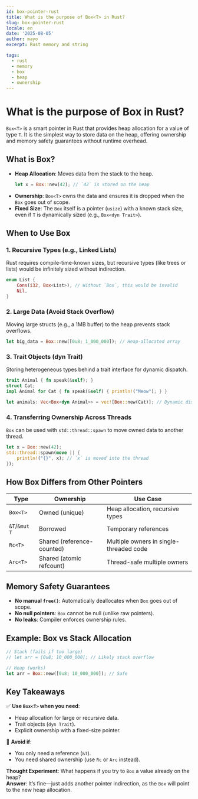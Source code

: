 ```yaml
---
id: box-pointer-rust
title: What is the purpose of Box<T> in Rust?
slug: box-pointer-rust
locale: en
date: '2025-08-05'
author: mayo
excerpt: Rust memory and string

tags:
  - rust
  - memory
  - box
  - heap
  - ownership
---
```


# What is the purpose of Box<T> in Rust?

`Box<T>` is a smart pointer in Rust that provides heap allocation for a value of type `T`. It is the simplest way to store data on the heap, offering ownership and memory safety guarantees without runtime overhead.

## What is Box<T>?

- **Heap Allocation**: Moves data from the stack to the heap.
  ```rust
  let x = Box::new(42); // `42` is stored on the heap
  ```
- **Ownership**: `Box<T>` owns the data and ensures it is dropped when the `Box` goes out of scope.
- **Fixed Size**: The `Box` itself is a pointer (`usize`) with a known stack size, even if `T` is dynamically sized (e.g., `Box<dyn Trait>`).

## When to Use Box<T>

### 1. Recursive Types (e.g., Linked Lists)
Rust requires compile-time-known sizes, but recursive types (like trees or lists) would be infinitely sized without indirection.

```rust
enum List {
    Cons(i32, Box<List>), // Without `Box`, this would be invalid
    Nil,
}
```

### 2. Large Data (Avoid Stack Overflow)
Moving large structs (e.g., a 1MB buffer) to the heap prevents stack overflows.

```rust
let big_data = Box::new([0u8; 1_000_000]); // Heap-allocated array
```

### 3. Trait Objects (dyn Trait)
Storing heterogeneous types behind a trait interface for dynamic dispatch.

```rust
trait Animal { fn speak(&self); }
struct Cat;
impl Animal for Cat { fn speak(&self) { println!("Meow"); } }

let animals: Vec<Box<dyn Animal>> = vec![Box::new(Cat)]; // Dynamic dispatch
```

### 4. Transferring Ownership Across Threads
`Box` can be used with `std::thread::spawn` to move owned data to another thread.

```rust
let x = Box::new(42);
std::thread::spawn(move || {
    println!("{}", x); // `x` is moved into the thread
});
```

## How Box<T> Differs from Other Pointers

| **Type** | **Ownership** | **Use Case** |
|----------|---------------|--------------|
| `Box<T>` | Owned (unique) | Heap allocation, recursive types |
| `&T`/`&mut T` | Borrowed | Temporary references |
| `Rc<T>` | Shared (reference-counted) | Multiple owners in single-threaded code |
| `Arc<T>` | Shared (atomic refcount) | Thread-safe multiple owners |

## Memory Safety Guarantees

- **No manual `free()`**: Automatically deallocates when `Box` goes out of scope.
- **No null pointers**: `Box` cannot be null (unlike raw pointers).
- **No leaks**: Compiler enforces ownership rules.

## Example: Box vs Stack Allocation

```rust
// Stack (fails if too large)
// let arr = [0u8; 10_000_000]; // Likely stack overflow

// Heap (works)
let arr = Box::new([0u8; 10_000_000]); // Safe
```

## Key Takeaways

✅ **Use `Box<T>` when you need**:
- Heap allocation for large or recursive data.
- Trait objects (`dyn Trait`).
- Explicit ownership with a fixed-size pointer.

🚫 **Avoid if**:
- You only need a reference (`&T`).
- You need shared ownership (use `Rc` or `Arc` instead).

**Thought Experiment**: What happens if you try to `Box` a value already on the heap?  
**Answer**: It’s fine—just adds another pointer indirection, as the `Box` will point to the new heap allocation.
